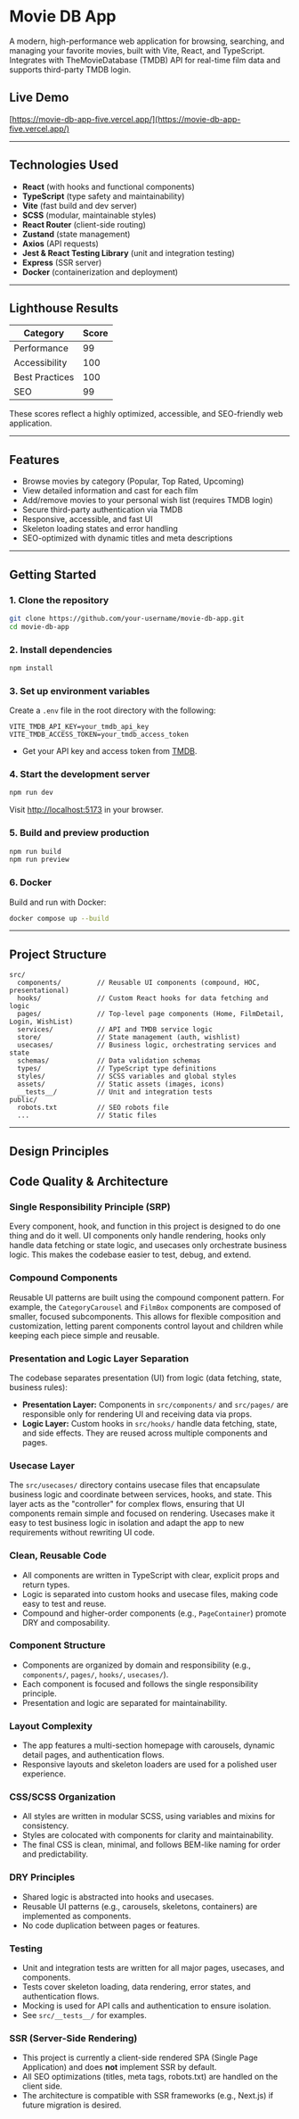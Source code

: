 # Movie DB App

A modern, high-performance web application for browsing, searching, and managing your favorite movies, built with Vite, React, and TypeScript. Integrates with TheMovieDatabase (TMDB) API for real-time film data and supports third-party TMDB login.

## Live Demo

[https://movie-db-app-five.vercel.app/](https://movie-db-app-five.vercel.app/)

---

## Technologies Used

- **React** (with hooks and functional components)
- **TypeScript** (type safety and maintainability)
- **Vite** (fast build and dev server)
- **SCSS** (modular, maintainable styles)
- **React Router** (client-side routing)
- **Zustand** (state management)
- **Axios** (API requests)
- **Jest & React Testing Library** (unit and integration testing)
- **Express** (SSR server)
- **Docker** (containerization and deployment)

---

## Lighthouse Results

| Category       | Score |
| -------------- | ----- |
| Performance    | 99    |
| Accessibility  | 100   |
| Best Practices | 100   |
| SEO            | 99    |

These scores reflect a highly optimized, accessible, and SEO-friendly web application.

---

## Features

- Browse movies by category (Popular, Top Rated, Upcoming)
- View detailed information and cast for each film
- Add/remove movies to your personal wish list (requires TMDB login)
- Secure third-party authentication via TMDB
- Responsive, accessible, and fast UI
- Skeleton loading states and error handling
- SEO-optimized with dynamic titles and meta descriptions

---

## Getting Started

### 1. Clone the repository

```sh
git clone https://github.com/your-username/movie-db-app.git
cd movie-db-app
```

### 2. Install dependencies

```sh
npm install
```

### 3. Set up environment variables

Create a `.env` file in the root directory with the following:

```
VITE_TMDB_API_KEY=your_tmdb_api_key
VITE_TMDB_ACCESS_TOKEN=your_tmdb_access_token
```

- Get your API key and access token from [TMDB](https://www.themoviedb.org/settings/api).

### 4. Start the development server

```sh
npm run dev
```

Visit [http://localhost:5173](http://localhost:5173) in your browser.

### 5. Build and preview production

```sh
npm run build
npm run preview
```

### 6. Docker

Build and run with Docker:

```sh
docker compose up --build
```

---

## Project Structure

```
src/
  components/         // Reusable UI components (compound, HOC, presentational)
  hooks/              // Custom React hooks for data fetching and logic
  pages/              // Top-level page components (Home, FilmDetail, Login, WishList)
  services/           // API and TMDB service logic
  store/              // State management (auth, wishlist)
  usecases/           // Business logic, orchestrating services and state
  schemas/            // Data validation schemas
  types/              // TypeScript type definitions
  styles/             // SCSS variables and global styles
  assets/             // Static assets (images, icons)
  __tests__/          // Unit and integration tests
public/
  robots.txt          // SEO robots file
  ...                 // Static files
```

---

## Design Principles

## Code Quality & Architecture

### Single Responsibility Principle (SRP)

Every component, hook, and function in this project is designed to do one thing and do it well. UI components only handle rendering, hooks only handle data fetching or state logic, and usecases only orchestrate business logic. This makes the codebase easier to test, debug, and extend.

### Compound Components

Reusable UI patterns are built using the compound component pattern. For example, the `CategoryCarousel` and `FilmBox` components are composed of smaller, focused subcomponents. This allows for flexible composition and customization, letting parent components control layout and children while keeping each piece simple and reusable.

### Presentation and Logic Layer Separation

The codebase separates presentation (UI) from logic (data fetching, state, business rules):

- **Presentation Layer:** Components in `src/components/` and `src/pages/` are responsible only for rendering UI and receiving data via props.
- **Logic Layer:** Custom hooks in `src/hooks/` handle data fetching, state, and side effects. They are reused across multiple components and pages.

### Usecase Layer

The `src/usecases/` directory contains usecase files that encapsulate business logic and coordinate between services, hooks, and state. This layer acts as the "controller" for complex flows, ensuring that UI components remain simple and focused on rendering. Usecases make it easy to test business logic in isolation and adapt the app to new requirements without rewriting UI code.

### Clean, Reusable Code

- All components are written in TypeScript with clear, explicit props and return types.
- Logic is separated into custom hooks and usecase files, making code easy to test and reuse.
- Compound and higher-order components (e.g., `PageContainer`) promote DRY and composability.

### Component Structure

- Components are organized by domain and responsibility (e.g., `components/`, `pages/`, `hooks/`, `usecases/`).
- Each component is focused and follows the single responsibility principle.
- Presentation and logic are separated for maintainability.

### Layout Complexity

- The app features a multi-section homepage with carousels, dynamic detail pages, and authentication flows.
- Responsive layouts and skeleton loaders are used for a polished user experience.

### CSS/SCSS Organization

- All styles are written in modular SCSS, using variables and mixins for consistency.
- Styles are colocated with components for clarity and maintainability.
- The final CSS is clean, minimal, and follows BEM-like naming for order and predictability.

### DRY Principles

- Shared logic is abstracted into hooks and usecases.
- Reusable UI patterns (e.g., carousels, skeletons, containers) are implemented as components.
- No code duplication between pages or features.

### Testing

- Unit and integration tests are written for all major pages, usecases, and components.
- Tests cover skeleton loading, data rendering, error states, and authentication flows.
- Mocking is used for API calls and authentication to ensure isolation.
- See `src/__tests__/` for examples.

### SSR (Server-Side Rendering)

- This project is currently a client-side rendered SPA (Single Page Application) and does **not** implement SSR by default.
- All SEO optimizations (titles, meta tags, robots.txt) are handled on the client side.
- The architecture is compatible with SSR frameworks (e.g., Next.js) if future migration is desired.
